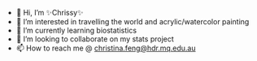 - 👋 Hi, I’m ✨Chrissy✨  
- 👀 I’m interested in travelling the world and acrylic/watercolor painting 
- 🌱 I’m currently learning biostatistics
- 💞️ I’m looking to collaborate on my stats project
- 📫 How to reach me @ christina.feng@hdr.mq.edu.au

<!---
Christinaya/Christinaya is a ✨ special ✨ repository because its `README.md` (this file) appears on your GitHub profile.
You can click the Preview link to take a look at your changes.
--->
